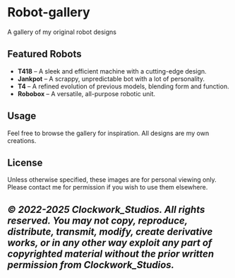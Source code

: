 # Robot-gallery
A gallery of my original robot designs

## Featured Robots  
- **T418** – A sleek and efficient machine with a cutting-edge design.  
- **Jankpot** – A scrappy, unpredictable bot with a lot of personality.  
- **T4** – A refined evolution of previous models, blending form and function.  
- **Robobox** – A versatile, all-purpose robotic unit.  

## Usage  
Feel free to browse the gallery for inspiration. All designs are my own creations.  

## License  
Unless otherwise specified, these images are for personal viewing only. Please contact me for permission if you wish to use them elsewhere.  


*© 2022-2025 Clockwork_Studios. All rights reserved. You may not copy, reproduce, distribute, transmit, modify, create derivative works, or in any other way exploit any part of copyrighted material without the prior written permission from Clockwork_Studios.*
---
